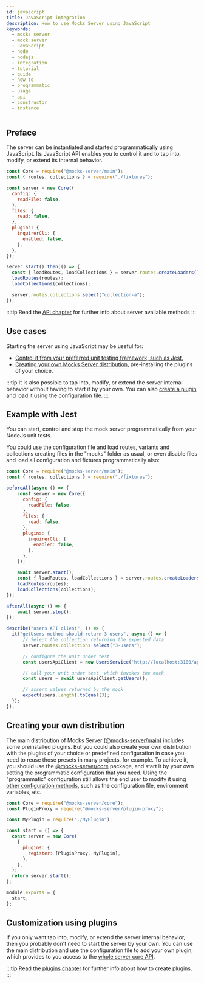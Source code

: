 ```yaml
---
id: javascript
title: JavaScript integration
description: How to use Mocks Server using JavaScript
keywords:
  - mocks server
  - mock server
  - JavaScript
  - node
  - nodejs
  - integration
  - tutorial
  - guide
  - how to
  - programmatic
  - usage
  - api
  - constructor
  - instance
---
```


## Preface

The server can be instantiated and started programmatically using JavaScript. Its JavaScript API enables you to control it and to tap into, modify, or extend its internal behavior.

```js
const Core = require("@mocks-server/main");
const { routes, collections } = require("./fixtures");

const server = new Core({
  config: {
    readFile: false,
  },
  files: {
    read: false,
  },
  plugins: {
    inquirerCli: {
      enabled: false,
    },
  },
});

server.start().then(() => {
  const { loadRoutes, loadCollections } = server.routes.createLoaders();
  loadRoutes(routes);
  loadCollections(collections);

  server.routes.collections.select("collection-a");
});
```

:::tip
Read the [API chapter](api/core.md) for further info about server available methods
:::

## Use cases

Starting the server using JavaScript may be useful for:

* [Control it from your preferred unit testing framework, such as Jest.](#example-with-jest)
* [Creating your own Mocks Server distribution](#creating-your-own-distribution), pre-installing the plugins of your choice.

:::tip
It is also possible to tap into, modify, or extend the server internal behavior without having to start it by your own. You can also [create a plugin](#customization-using-plugins) and load it using the configuration file.
:::

## Example with Jest

You can start, control and stop the mock server programmatically from your NodeJs unit tests.

You could use the configuration file and load routes, variants and collections creating files in the "mocks" folder as usual, or even disable files and load all configuration and fixtures programmatically also:

```js
const Core = require("@mocks-server/main");
const { routes, collections } = require("./fixtures");

beforeAll(async () => {
    const server = new Core({
      config: {
        readFile: false,
      },
      files: {
        read: false,
      },
      plugins: {
        inquirerCli: {
          enabled: false,
        },
      },
    });

    await server.start();
    const { loadRoutes, loadCollections } = server.routes.createLoaders();
    loadRoutes(routes);
    loadCollections(collections);
});

afterAll(async () => {
    await server.stop();
});

describe("users API client", () => {
  it("getUsers method should return 3 users", async () => {
      // Select the collection returning the expected data
      server.routes.collections.select("3-users");

      // configure the unit under test
      const usersApiClient = new UsersService('http://localhost:3100/api/users');

      // call your unit under test, which invokes the mock
      const users = await usersApiClient.getUsers();

      // assert values returned by the mock
      expect(users.length).toEqual(3);
  });
});
```

## Creating your own distribution

The main distribution of Mocks Server ([@mocks-server/main](https://www.npmjs.com/package/@mocks-server/main)) includes some preinstalled plugins. But you could also create your own distribution with the plugins of your choice or predefined configuration in case you need to reuse those presets in many projects, for example. To achieve it, you should use the [@mocks-server/core](https://www.npmjs.com/package/@mocks-server/core) package, and start it by your own setting the programmatic configuration that you need. Using the "programmatic" configuration still allows the end user to modify it using [other configuration methods](configuration/how-to-change-settings.md), such as the configuration file, environment variables, etc.

```js
const Core = require("@mocks-server/core");
const PluginProxy = require("@mocks-server/plugin-proxy");

const MyPlugin = require("./MyPlugin");

const start = () => {
  const server = new Core(
    {
      plugins: {
        register: [PluginProxy, MyPlugin],
      },
    },
  );
  return server.start();
};

module.exports = {
  start,
};
```

## Customization using plugins

If you only want tap into, modify, or extend the server internal behavior, then you probably don't need to start the server by your own. You can use the main distribution and use the configuration file to add your own plugin, which provides to you access to the [whole server core API](api/core.md).

:::tip
Read the [plugins chapter](plugins/intro.md) for further info about how to create plugins.
:::
